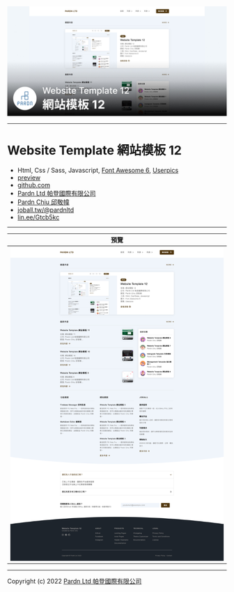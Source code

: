 ![Website Template 網站模板 12 - Pardn Chiu 邱敬幃](./image/2-1.jpg)

***

# Website Template 網站模板 12

- Html, Css / Sass, Javascript, [Font Awesome 6](https://fontawesome.com/v6/search), [Userpics](https://userpics.craftwork.design)
- [preview](https://pardnchiu.github.io/website-template-12)
- [github.com](https://github.com/pardnchiu/website-template-12)
- [Pardn Ltd 帕登國際有限公司](https://www.linkedin.com/company/pardnltd)
- [Pardn Chiu 邱敬幃](https://www.linkedin.com/in/pardnchiu)
- [joball.tw/@pardnltd](https://joball.tw/@pardnltd)
- [lin.ee/Gtcb5kc](http://lin.ee/Gtcb5kc)

***

| 預覽 |
|---|
| ![Website Template 網站模板 12 - Pardn Chiu 邱敬幃](./image/index.jpg) |

***

Copyright (c) 2022 [Pardn Ltd 帕登國際有限公司](https://www.linkedin.com/company/pardnltd)